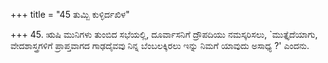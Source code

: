 +++
title = "45 ತುಮ್ಬಿ ಕುಳ್ಳಿರ್ದಖಿಳ"

+++
45. ಋಷಿ ಮುನಿಗಳು ತುಂಬಿದ ಸಭೆಯಲ್ಲಿ, ದೂರ್ವಾಸನಿಗೆ ದ್ರೌಪದಿಯು ನಮಸ್ಕರಿಸಲು, `ಮುತ್ತೈದೆಯಾಗು, ವೇದಶಾಸ್ತ್ರಗಳಿಗೆ ಪ್ರಾಪ್ತವಾಗದ ಗಾಢದೈವವು ನಿನ್ನ ಬೆಂಬಲಕ್ಕಿರಲು  ಇನ್ನು ನಿಮಗೆ ಯಾವುದು ಅಸಾಧ್ಯ ?' ಎಂದನು.